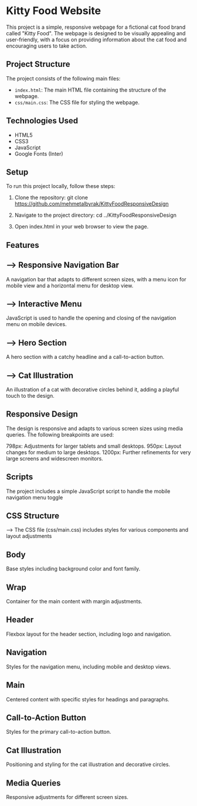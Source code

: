 # Kitty Food Website

This project is a simple, responsive webpage for a fictional cat food brand called "Kitty Food".
The webpage is designed to be visually appealing and user-friendly, with a focus on providing information about the cat food and encouraging users to take action.

## Project Structure

The project consists of the following main files:

- `index.html`: The main HTML file containing the structure of the webpage.
- `css/main.css`: The CSS file for styling the webpage.

## Technologies Used

- HTML5
- CSS3
- JavaScript
- Google Fonts (Inter)

## Setup

To run this project locally, follow these steps:

1. Clone the repository:
   git clone https://github.com/mehmetalbyrak/KittyFoodResponsiveDesign

2. Navigate to the project directory:
   cd ../KittyFoodResponsiveDesign

3. Open index.html in your web browser to view the page.

## Features
## --> Responsive Navigation Bar
A navigation bar that adapts to different screen sizes, with a menu icon for mobile view and a horizontal menu for desktop view.

## --> Interactive Menu
JavaScript is used to handle the opening and closing of the navigation menu on mobile devices.

## --> Hero Section
A hero section with a catchy headline and a call-to-action button.

## --> Cat Illustration
An illustration of a cat with decorative circles behind it, adding a playful touch to the design.

## Responsive Design
The design is responsive and adapts to various screen sizes using media queries. The following breakpoints are used:

798px: Adjustments for larger tablets and small desktops.
950px: Layout changes for medium to large desktops.
1200px: Further refinements for very large screens and widescreen monitors.

## Scripts
The project includes a simple JavaScript script to handle the mobile navigation menu toggle

## CSS Structure
--> The CSS file (css/main.css) includes styles for various components and layout adjustments

## Body
Base styles including background color and font family.

## Wrap
Container for the main content with margin adjustments.

## Header
Flexbox layout for the header section, including logo and navigation.

## Navigation
Styles for the navigation menu, including mobile and desktop views.

## Main
Centered content with specific styles for headings and paragraphs.

## Call-to-Action Button
Styles for the primary call-to-action button.

## Cat Illustration
Positioning and styling for the cat illustration and decorative circles.

## Media Queries
Responsive adjustments for different screen sizes.

